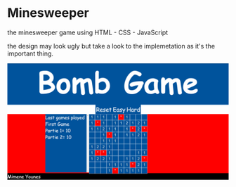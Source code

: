 # Minesweeper

the minesweeper game using HTML - CSS - JavaScript

the design may look ugly but take a look to the implemetation as it's the important thing.

![game screenshot](screenshots/game.png?raw=true)
